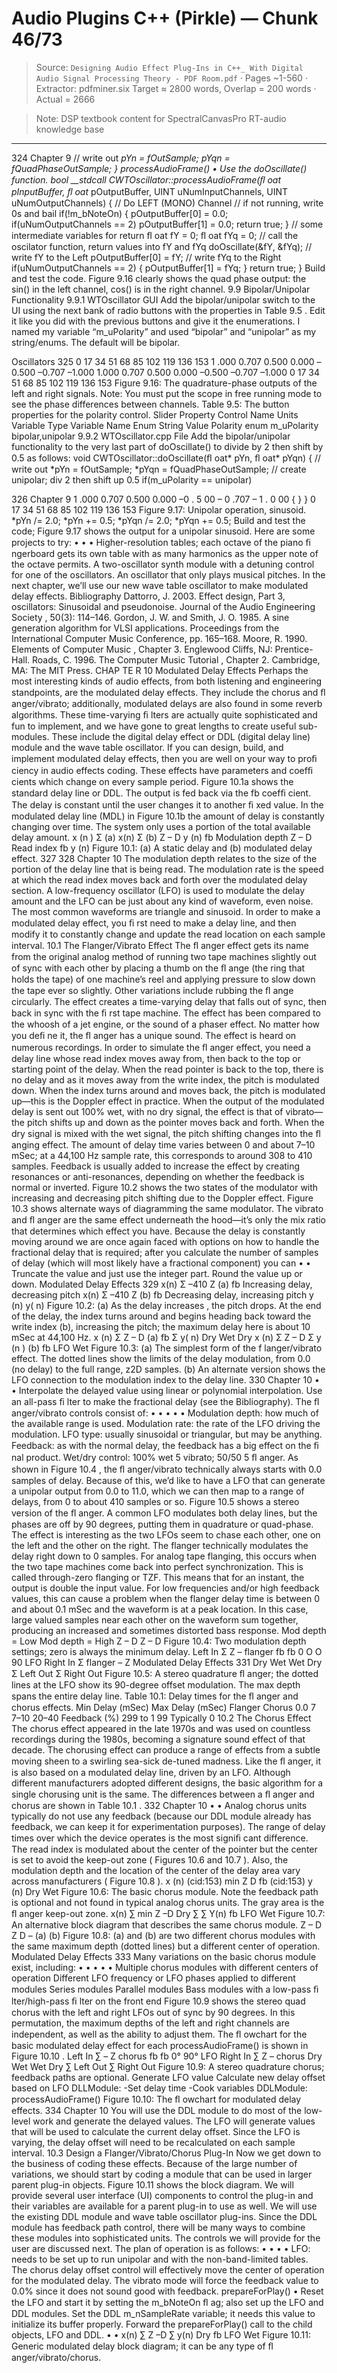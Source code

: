 # Audio Plugins C++ (Pirkle) — Chunk 46/73

> Source: `Designing Audio Effect Plug-Ins in C++_ With Digital Audio Signal Processing Theory - PDF Room.pdf` · Pages ~1-560 · Extractor: pdfminer.six
> Target ≈ 2800 words, Overlap = 200 words · Actual = 2666

> Note: DSP textbook content for SpectralCanvasPro RT-audio knowledge base

---
324  Chapter 9
  // write out
   *pYn = fOutSample;
   *pYqn = fQuadPhaseOutSample;
  }
  processAudioFrame()
•
   Use the doOscillate() function.
  bool __stdcall CWTOscillator::processAudioFrame(ﬂ oat* pInputBuffer, ﬂ oat*
pOutputBuffer, UINT uNumInputChannels, UINT uNumOutputChannels)
  {
  // Do LEFT (MONO) Channel
  // if not running, write 0s and bail
  if(!m_bNoteOn)
  {
  pOutputBuffer[0] = 0.0;
  if(uNumOutputChannels == 2)
  pOutputBuffer[1] = 0.0;
  return true;
  }
  // some intermediate variables for return
   ﬂ oat fY = 0;
   ﬂ oat fYq = 0;
// call the oscilator function, return values into fY and fYq
   doOscillate(&fY, &fYq);
  // write fY to the Left
   pOutputBuffer[0] = fY;
  // write fYq to the Right
  if(uNumOutputChannels == 2)
  {
   pOutputBuffer[1] = fYq;
  }
  return true;
  }
 Build and test the code.     Figure 9.16  clearly shows the quad phase output: the sin() in the left
channel, cos() is in the right channel.
     9.9    Bipolar/Unipolar Functionality
  9.9.1  WTOscillator GUI
 Add the bipolar/unipolar switch to the UI using the next bank of radio buttons with the
properties in  Table 9.5 . Edit it like you did with the previous buttons and give it the
enumerations. I named my variable “m_uPolarity” and used “bipolar” and “unipolar” as my
string/enums. The default will be bipolar.

Oscillators  325
0
17
34
51
68
85
102
119
136
153
1 .000
0.707
0.500
0.000
–0.500
–0.707
–1.000
1.000
0.707
0.500
0.000
–0.500
–0.707
–1.000
0
17
34
51
68
85
102
119
136
153
 Figure 9.16:    The quadrature-phase outputs of the left and right signals. Note: You must put the
scope in free running mode to see the phase differences between channels.
  Table 9.5:    The button properties for the polarity control.
Slider Property
Control Name
Units
Variable Type
Variable Name
Enum String
Value
Polarity
enum
m_uPolarity
bipolar,unipolar
   9.9.2  WTOscillator.cpp File
 Add the bipolar/unipolar functionality to the very last part of doOscillate() to divide by 2 then
shift by 0.5 as follows:
  void CWTOscillator::doOscillate(ﬂ oat* pYn, ﬂ oat* pYqn)
  {
  <SNIP SNIP SNIP>
  // write out
  *pYn = fOutSample;
  *pYqn = fQuadPhaseOutSample;
  // create unipolar; div 2 then shift up 0.5
   if(m_uPolarity == unipolar)

326  Chapter 9
1 .000
0.707
0.500
0.000
–0 . 5 00
–  0 .707
–    1 . 0 00
   {
   }
  }
0
17
34
51
68
85
102
119
136
153
 Figure 9.17:     Unipolar operation, sinusoid.
   *pYn /= 2.0;
   *pYn += 0.5;
   *pYqn /= 2.0;
   *pYqn += 0.5;
 Build and test the code;  Figure 9.17  shows the output for a unipolar sinusoid.
 Here are some projects to try:
•
•
•
   Higher-resolution tables; each octave of the piano ﬁ ngerboard gets its own table with as
many harmonics as the upper note of the octave permits.
   A two-oscillator synth module with a detuning control for one of the oscillators.
   An oscillator that only plays musical pitches.
 In the next chapter, we’ll use our new wave table oscillator to make modulated delay effects.
 Bibliography
  Dattorro, J. 2003. Effect design, Part 3, oscillators: Sinusoidal and pseudonoise.  Journal of the Audio Engineering
Society , 50(3): 114–146.
Gordon, J. W. and Smith, J. O. 1985. A sine generation algorithm for VLSI applications. Proceedings from the
International Computer Music Conference, pp. 165–168.
  Moore, R. 1990.  Elements of Computer Music , Chapter 3. Englewood Cliffs, NJ: Prentice-Hall.
  Roads, C. 1996.  The Computer Music Tutorial , Chapter 2. Cambridge, MA: The MIT Press.
   CHAP TE R 10
Modulated Delay Effects
    Perhaps the most interesting kinds of audio effects, from both listening and engineering
standpoints, are the modulated delay effects. They include the chorus and ﬂ anger/vibrato;
additionally, modulated delays are also found in some reverb algorithms. These time-varying
ﬁ lters are actually quite sophisticated and fun to implement, and we have gone to great
lengths to create useful sub-modules. These include the digital delay effect  or DDL (digital
delay line) module and the wave table oscillator. If you can design, build, and implement
modulated delay effects, then you are well on your way to proﬁ ciency in audio effects coding.
These effects have parameters and coefﬁ cients which change on every sample period.
  Figure 10.1a  shows the standard delay line or DDL. The output is fed back via the  fb
coefﬁ cient. The delay is constant until the user changes it to another ﬁ xed value. In the
modulated delay line (MDL) in  Figure 10.1b  the amount of delay is constantly changing over
time. The system only uses a portion of the total available delay amount.
x (n )
Σ
(a)
x(n)
Σ
(b)
Z – D
y (n)
fb
Modulation depth
Z – D
Read index
fb
y (n)
 Figure 10.1:    (a) A static delay and (b) modulated delay effect.
327
328  Chapter 10
 The  modulation depth  relates to the size of the portion of the delay line that is being read.
The  modulation rate  is the speed at which the read index moves back and forth over the
modulated delay section. A low-frequency oscillator  (LFO) is used to modulate the delay
amount and the LFO can be just about any kind of waveform, even noise. The most common
waveforms are triangle and sinusoid. In order to make a modulated delay effect, you ﬁ rst need
to make a delay line, and then modify it to constantly change and update the read location on
each sample interval.
  10.1    The Flanger/Vibrato Effect
 The ﬂ anger effect gets its name from the original analog method of running two tape
machines slightly out of sync with each other by placing a thumb on the ﬂ ange (the ring
that holds the tape) of one machine’s reel and applying pressure to slow down the tape
ever so slightly. Other variations include rubbing the ﬂ ange circularly. The effect creates
a time-varying delay that falls out of sync, then back in sync with the ﬁ rst tape machine.
The effect has been compared to the whoosh of a jet engine, or the sound of a phaser effect.
No matter how you deﬁ ne it, the ﬂ anger has a unique sound. The effect is heard on numerous
recordings.
 In order to simulate the ﬂ anger effect, you need a delay line whose read index moves away
from, then back to the top or starting point of the delay. When the read pointer is back to the
top, there is no delay and as it moves away from the write index, the pitch is modulated down.
When the index turns around and moves back, the pitch is modulated up—this is the Doppler
effect in practice. When the output of the modulated delay is sent out 100% wet, with no dry
signal, the effect is that of vibrato—the pitch shifts up and down as the pointer moves back
and forth. When the dry signal is mixed with the wet signal, the pitch shifting changes into
the ﬂ anging effect. The amount of delay time varies between 0 and about 7–10 mSec; at a
44,100 Hz sample rate, this corresponds to around 308 to 410 samples. Feedback is usually
added to increase the effect by creating resonances or anti-resonances, depending on whether
the feedback is normal or inverted.
  Figure 10.2  shows the two states of the modulator with increasing and decreasing pitch
shifting due to the Doppler effect.  Figure 10.3  shows alternate ways of diagramming the same
modulator. The vibrato and ﬂ anger are the same effect underneath the hood—it’s only the mix
ratio that determines which effect you have. Because the delay is constantly moving around
we are once again faced with options on how to handle the fractional delay that is required;
after you calculate the number of samples of delay (which will most likely have a fractional
component) you can
•
•
   Truncate the value and just use the integer part.
   Round the value up or down.
Modulated Delay Effects  329
x(n)
Σ
–410
Z
(a)
fb
Increasing delay,
decreasing pitch
x(n)
Σ
–410
Z
(b)
fb
Decreasing delay,
increasing pitch
y (n)
y( n)
 Figure 10.2:    (a) As the delay increases , the pitch drops. At the end of the delay, the
index turns around and begins heading back toward the write index (b), increasing
the pitch; the maximum delay here is about 10 mSec at 44,100 Hz.
x (n)
Σ
Z – D
(a)
fb
Σ
y( n)
Dry
Wet
Dry
x (n)
Σ
Z – D
Σ
y (n )
(b)
fb
LFO
Wet
 Figure 10.3:    (a) The simplest form of the f langer/vibrato effect. The dotted lines show the limits
of the delay modulation, from 0.0 (no delay) to the full range,  z2D  samples. (b) An alternate
version shows the LFO connection to the modulation index to the delay line.
330  Chapter 10
•
•
   Interpolate the delayed value using linear or polynomial interpolation.
   Use an all-pass ﬁ lter to make the fractional delay (see the Bibliography).
 The ﬂ anger/vibrato controls consist of:
•
•
•
•
•
   Modulation depth: how much of the available range is used.
   Modulation rate: the rate of the LFO driving the modulation.
   LFO type: usually sinusoidal or triangular, but may be anything.
   Feedback: as with the normal delay, the feedback has a big effect on the ﬁ nal
product.
   Wet/dry control: 100% wet 5 vibrato; 50/50 5 ﬂ anger.
 As shown in  Figure 10.4 , the ﬂ anger/vibrato technically always starts with 0.0 samples of
delay. Because of this, we’d like to have a LFO that can generate a unipolar output from
0.0 to 11.0, which we can then map to a range of delays, from 0 to about 410 samples or
so.  Figure 10.5  shows a stereo version of the ﬂ anger. A common LFO modulates both delay
lines, but the phases are off by 90 degrees, putting them in quadrature or quad-phase. The
effect is interesting as the two LFOs seem to chase each other, one on the left and the other
on the right.
 The flanger technically modulates the delay right down to 0 samples. For analog
tape flanging, this occurs when the two tape machines come back into perfect
synchronization. This is called  through-zero flanging  or TZF. This means that for an
instant, the output is double the input value. For low frequencies and/or high feedback
values, this can cause a problem when the flanger delay time is between 0 and about
0.1 mSec and the waveform is at a peak location. In this case, large valued samples
near each other on the waveform sum together, producing an increased and sometimes
distorted bass response.
Mod depth = Low
Mod depth = High
 Z –  D
Z – D
 Figure 10.4:    Two modulation depth settings; zero is always the minimum delay.
Left In
Σ
Z  – flanger
fb
fb
0 O
O
90
LFO
Right In
Σ
flanger
– Z
Modulated Delay Effects  331
Dry
Wet
Wet
Dry
Σ
Left Out
Σ
Right Out
 Figure 10.5:    A stereo quadrature ﬂ anger; the dotted lines at the LFO show its 90-degree
offset modulation. The max depth spans the entire delay line.
  Table 10.1:    Delay times for the ﬂ anger and chorus effects.
Min Delay (mSec)
Max Delay (mSec)
Flanger
Chorus
0.0
7
7–10
20–40
Feedback (%)
299 to 1 99
Typically 0
   10.2    The Chorus Effect
 The chorus effect appeared in the late 1970s and was used on countless recordings during the
1980s, becoming a signature sound effect of that decade. The chorusing effect can produce
a range of effects from a subtle moving sheen to a swirling sea-sick de-tuned madness. Like
the ﬂ anger, it is also based on a modulated delay line, driven by an LFO. Although different
manufacturers adopted different designs, the basic algorithm for a single chorusing unit is the
same. The differences between a ﬂ anger and chorus are shown in  Table 10.1 .
332  Chapter 10
•
•
   Analog chorus units typically do not use any feedback (because our DDL module already
has feedback, we can keep it for experimentation purposes).
   The range of delay times over which the device operates is the most signiﬁ cant
 difference.
 The read index is modulated about the center of the pointer but the center is set to avoid the
keep-out zone ( Figures 10.6  and  10.7 ). Also, the modulation depth and the location of the
center of the delay area vary across manufacturers ( Figure 10.8 ).
x (n)
(cid:153)
min
Z  D
fb
(cid:153)
y (n)
Dry
Wet
 Figure 10.6:    The basic chorus module. Note the feedback path is optional and not
found in typical analog chorus units. The gray area is the ﬂ anger keep-out zone.
x(n)
 ∑
min
Z  –D
Dry
∑
∑
Y(n)
fb
LFO
Wet
 Figure 10.7:    An alternative block diagram that describes the same chorus module.
Z – D
Z  D
–
(a)
(b)
 Figure 10.8:    (a) and (b) are two different chorus modules with the same
maximum depth (dotted lines) but a different center of operation.
Modulated Delay Effects  333
 Many variations on the basic chorus module exist, including:
•
•
•
•
•
   Multiple chorus modules with different centers of operation
   Different LFO frequency or LFO phases applied to different modules
   Series modules
   Parallel modules
   Bass modules with a low-pass ﬁ lter/high-pass ﬁ lter on the front end
  Figure 10.9  shows the stereo quad chorus with the left and right LFOs out of sync by
90 degrees. In this permutation, the maximum depths of the left and right channels are
independent, as well as the ability to adjust them. The ﬂ owchart for the basic modulated delay
effect for each processAudioFrame() is shown in  Figure 10.10 .
Left In
∑
– Z
chorus
fb
fb
0°
90°
LFO
Right In
∑
Z – chorus
Dry
Wet
Wet
Dry
∑
Left Out
∑
Right Out
 Figure 10.9:    A stereo quadrature chorus; feedback paths are optional.
Generate  LFO
value
Calculate new
delay  offset
based on LFO
DLLModule:
-Set  delay time
-Cook  variables
DDLModule:
processAudioFrame()
 Figure 10.10:    The ﬂ owchart for modulated delay effects.
334  Chapter 10
 You will use the DDL module to do most of the low-level work and generate the delayed
values. The LFO will generate values that will be used to calculate the current delay offset.
Since the LFO is varying, the delay offset will need to be recalculated on each sample
interval.
   10.3    Design a Flanger/Vibrato/Chorus Plug-In
 Now we get down to the business of coding these effects. Because of the large number of
variations, we should start by coding a module that can be used in larger parent plug-in
objects.  Figure 10.11  shows the block diagram.
 We will provide several user interface (UI) components to control the plug-in and their
variables are available for a parent plug-in to use as well. We will use the existing DDL
module and wave table oscillator plug-ins. Since the DDL module has feedback path control,
there will be many ways to combine these modules into sophisticated units. The controls we
will provide for the user are discussed next. The plan of operation is as follows:
•
•
•
•
   LFO: needs to be set up to run unipolar and with the non-band-limited tables.
   The chorus delay offset control will effectively move the center of operation for the
modulated delay.
   The vibrato mode will force the feedback value to 0.0% since it does not sound good with
feedback.
   prepareForPlay()
•
   Reset the LFO and start it by setting the m_bNoteOn ﬂ ag; also set up the LFO and
DDL modules.
   Set the DDL m_nSampleRate variable; it needs this value to initialize its buffer
 properly.
   Forward the prepareForPlay() call to the child objects, LFO and DDL.
•
•
x(n)
∑
Z  –D
∑
y(n)
Dry
fb
LFO
Wet
 Figure 10.11:    Generic modulated delay block diagram;
it can be any type of ﬂ anger/vibrato/chorus.

